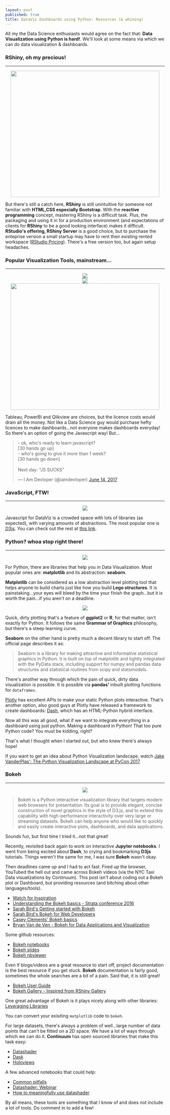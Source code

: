 ```yaml
---
layout: post
published: true
title: DataViz Dashboards using Python: Resources (& whining)
---
```


All my the Data Science enthusiasts would agree on the fact that: __Data Visualization using Python is hard!__. We'll look at some means via which we can do data visualization & dashboards.

### RShiny, oh my precious!
***

<div align = "center"><img src="http://www.theswarmlab.com/img/portfolio/shiny.png" height="400px;" width="470px;"/></div>

But there's still a catch here, __RShiny__ is still unintuitive for someone not familiar with __HTML,CSS especially Bootstrap__. With the __reactive programming__ concept, mastering RShiny is a difficult task. Plus, the packaging and using it in for a production environment (and expectations of clients for __RShiny__ to be a good looking interface) makes it difficult. __RStudio's offering, RShiny Server__ is a good choice, but to purchase the enteprise version a small startup may have to rent their existing rented workspace ([RStudio Pricing](https://www.rstudio.com/pricing/)). There's a free version too, but again setup headaches.

### Popular Visualization Tools, mainstream...
***

<div align = "center"><img src="https://tableau.lcsexams.com/images/TableauLogo.jpg"/></div>

<div align = "center"><img src="http://www.calumo.com/wp-content/uploads/2017/03/Microsoft-Power-BI.png"/></div>

<div align = "center"><img src="https://lh5.googleusercontent.com/-DcTUn7CcILQ/AAAAAAAAAAI/AAAAAAAAAA8/FbY-q6axZlQ/photo.jpg" height="400px;" width="470px;"/></div>

Tableau, PowerBI and Qlikview are choices, but the licence costs would drain all the money. Not like a Data Science guy would purchase hefty licences to make dashboards...not everyone makes dashboards everyday! So there's an option of going the Javascript way! But...

<blockquote class="twitter-tweet" data-lang="en"><p lang="en" dir="ltr">- ok, who&#39;s ready to learn javascript?<br>[30 hands go up]<br>- who&#39;s going to give it more than 1 week?<br>[30 hands go down]<br><br>Next day: &quot;JS SUCKS&quot;</p>&mdash; I Am Devloper (@iamdevloper) <a href="https://twitter.com/iamdevloper/status/874989025748189184">June 14, 2017</a></blockquote>

### JavaScript, FTW!
*** 

<div align = "center"><img src="https://d21ii91i3y6o6h.cloudfront.net/gallery_images/from_proof/9731/medium/1450213382/d3.png" /></div>

Javascript for DataViz is a crowded space with lots of libraries (as expected), with varying amounts of abstractions. The most popular one is [D3js](https://d3js.org/). You can check out the rest at [this link](https://www.sitepoint.com/15-best-javascript-charting-libraries/). 

### Python? whoa stop right there!
***

<div align = "center"><img src="https://s-media-cache-ak0.pinimg.com/600x315/c3/aa/7d/c3aa7dc37e6beb7319e01d6b9d1b1f22.jpg" /></div>

For Python, there are libraries that help you in Data Visualization. Most popular ones are: __matplotlib__ and its abstraction: __seaborn__. 

__Matplotlib__ can be considered as a low abstraction level plotting tool that helps anyone to build charts just like how you build __Lego structures__. It is painstaking...your eyes will bleed by the time your finish the graph...but it is worth the pain...if you aren't on a deadline.

<div align = "center"><img src="https://matplotlib.org/1.3.1/_static/logo2.png" /></div>

Quick, dirty plotting that's a feature of __ggplot2__ or __R__, for that matter, isn't exactly for Python. It follows the same __Grammar of Graphics__ philosophy, but there's a steep learning curve. 

__Seaborn__ on the other hand is pretty much a decent library to start off. The official page describes it as:

>Seaborn is a library for making attractive and informative statistical graphics in Python. It is built on top of matplotlib and tightly integrated with the PyData stack, including support for numpy and pandas data structures and statistical routines from scipy and statsmodels.

There's another way through which the pain of quick, dirty data visualization is possible. It is possible via __pandas'__ inbuilt plotting functions for `dataframes`.

[Plotly](https://plot.ly/) has excellent APIs to make your static Python plots interactive. That's another option, also good guys at Plotly have released a framework to create dashboards: [Dash](https://plot.ly/products/dash/), which has an HTML-Python hybrid interface.

Now all this was all good, what if we want to integrate everything in a dashboard using just python. Making a dashboard in Python! That too pure Python code? You must be kidding, right?

That's what I thought when I started out, but who knew there's always hope! 

If you want to get an idea about Python Visualization landscape, watch [Jake VanderPlas': The Python Visualization Landscape at PyCon 2017](https://www.youtube.com/watch?v=FytuB8nFHPQ)

### Bokeh
***

<div align = "center"><img src="http://people.math.sc.edu/etpalmer/Images/bokeh.png" /></div>


>Bokeh is a Python interactive visualization library that targets modern web browsers for presentation. Its goal is to provide elegant, concise construction of novel graphics in the style of D3.js, and to extend this capability with high-performance interactivity over very large or streaming datasets. Bokeh can help anyone who would like to quickly and easily create interactive plots, dashboards, and data applications.

Sounds fun, but first time I tried it...not that great! 

Recently, revisited back again to work on interactive __Jupyter notebooks__. I went from being excited about __Dash__, to crying and bookmarking __D3js__ tutorials. Things weren't the same for me, I was sure __Bokeh__ wasn't okay. 

Then deadlines came up and I had to act fast. Fired up the browser, YouTubed the hell out and came across Bokeh videos (via the NYC Taxi Data visualizations by Continuum). This post isn't about coding out a Bokeh plot or Dashboard, but providing resources (and bitching about other languages/tools). 

- [Watch for Inspiration](https://www.youtube.com/watch?v=GkysOB8_xsE&t=1040s)
- [Understanding the Bokeh basics - Strata conference 2016](https://www.youtube.com/watch?v=Cwnb_o0UORM&t=3110s)
- [Sarah Bird's Getting started with Bokeh](https://www.youtube.com/watch?v=9FlUFLmaWvY&t=170s)
- [Sarah Bird's Bokeh for Web Developers](https://www.youtube.com/watch?v=O5OvOLK-xqQ)
- [Casey Clements' Bokeh basics](https://www.youtube.com/watch?v=Kojrxqgecx4)
- [Bryan Van de Ven - Bokeh for Data Applications and Visualization](https://www.youtube.com/watch?v=h0y90MyGo-c)

Some github resources:

- [Bokeh notebooks](https://github.com/bokeh/bokeh-notebooks)
- [Bokeh slides](http://chdoig.github.io/scipy2015-blaze-bokeh/#/)
- [Bokeh nbviewer](http://nbviewer.jupyter.org/github/bokeh/bokeh-notebooks/blob/master/index.ipynb)

Even if blogs/videos are a great resource to start off, project documentation is the best resource if you get stuck. __Bokeh__ documentation is fairly good, sometimes the whole searches are a bit of a pain. Said that, it is still great!

- [Bokeh User Guide](http://bokeh.pydata.org/en/latest/docs/user_guide.html)
- [Bokeh Gallery - Inspired from RShiny Gallery](http://bokeh.pydata.org/en/latest/docs/gallery.html)

One great advantage of Bokeh is it plays nicely along with other libraries: [Leveraging Libraries](http://bokeh.pydata.org/en/latest/docs/user_guide/compat.html)

You can convert your exisiting `matplotlib` code to `bokeh`. 

For large datasets, there's always a problem of well...large number of data points that can't be fitted on a 2D space. We have a lot of ways through which we can do it. __Continuum__ has open sourced libraries that make this task easy:

- [Datashader](https://datashader.readthedocs.io/en/latest/)
- [Dask](https://github.com/dask/dask)
- [Holoviews](http://holoviews.org/)

A few advanced notebooks that could help:

- [Common pitfalls](https://anaconda.org/jbednar/plotting_pitfalls/notebook)
- [Datashader: Webinar](https://continuum-analytics.wistia.com/medias/8zu9idwoym?mkt_tok=eyJpIjoiTmpKbU9EZ3hOV0l4TnprNCIsInQiOiJiZlp1Yks2ekpXeG1kbTdIVEVuZ0g1WXVNR2h1RzJiSHhocXB0YVdaN0dWejZESGhQZTNjOGhOakQ5ZW9RR0tNUmo3amJvT0JIRmthblpSS1FWTjlUQT09In0%3D)
- [How to meaningfully use datashader](https://anaconda.org/jbednar/nyc_taxi/notebook)

By all means, these tools are something that I know of and does not include a lot of tools. Do comment in to add a few!
